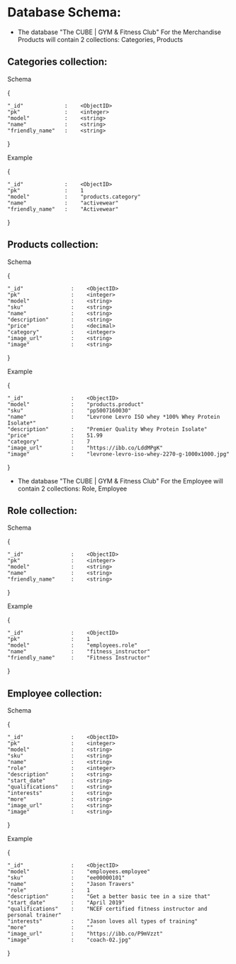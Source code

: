 # Database Schema:

- The database "The CUBE | GYM & Fitness Club" For the Merchandise Products will contain 2 collections: Categories, Products


## Categories collection:

Schema

  {

    "_id"             :    <ObjectID>
    "pk"              :    <integer>
    "model"           :    <string>
    "name"            :    <string>
    "friendly_name"   :    <string>

  }

Example

  {

    "_id"             :    <ObjectID>
    "pk"              :    1
    "model"           :    "products.category"
    "name"            :    "activewear"
    "friendly_name"   :    "Activewear"

  }


## Products collection:

Schema

  {

    "_id"               :    <ObjectID>
    "pk"                :    <integer>
    "model"             :    <string>
    "sku"     		    :    <string>
    "name"      	  	:    <string>
    "description" 		:    <string>
    "price"       		:    <decimal>
    "category"          :    <integer>
    "image_url"      	:    <string>
    "image"     		:    <string>

  }

Example

  {

    "_id"               :    <ObjectID>
    "model"      		:    "products.product"
    "sku"   			:    "pp5007160030"
    "name"    			:    "Levrone Levro ISO whey *100% Whey Protein Isolate*"
    "description" 		:    "Premier Quality Whey Protein Isolate"
    "price"         	:    51.99
    "category"         	:    7
    "image_url"       	:    "https://ibb.co/LddMPgK"
    "image"       		:    "levrone-levro-iso-whey-2270-g-1000x1000.jpg"

  }

- The database "The CUBE | GYM & Fitness Club" For the Employee will contain 2 collections: Role, Employee


## Role collection:

Schema

  {

    "_id"   			:    <ObjectID>
    "pk"     			:    <integer>
    "model" 			:    <string>
    "name" 				:    <string>
    "friendly_name" 	:    <string>

  }

Example

  {

    "_id"   			:    <ObjectID>
    "pk"     			:    1
    "model" 			:    "employees.role"
    "name" 				:    "fitness_instructor"
    "friendly_name" 	:    "Fitness Instructor"

  }


## Employee collection:

Schema

  {

    "_id"               :    <ObjectID>
    "pk"        		:    <integer>
    "model"        		:    <string>
    "sku"     			:    <string>
    "name"      		:    <string>
    "role"        		:    <integer>
    "description" 		:    <string>
    "start_date"   		:    <string>
    "qualifications" 	:    <string>
    "interests" 		:    <string>
    "more" 				:    <string>
    "image_url"      	:    <string>
    "image"     		:    <string>

  }

Example

  {

    "_id"               :    <ObjectID>
    "model"      		:    "employees.employee"
    "sku"   			:    "ee00000101"
    "name"    			:    "Jason Travers"
    "role"	         	:    1
    "description" 		:    "Get a better basic tee in a size that"
    "start_date"   		:    "April 2019"
    "qualifications" 	:    "NCEF certified fitness instructor and personal trainer"
    "interests" 		:    "Jason loves all types of training"
    "more"	         	:    ""
    "image_url"       	:    "https://ibb.co/P9mVzzt"
    "image"       		:    "coach-02.jpg"

  }